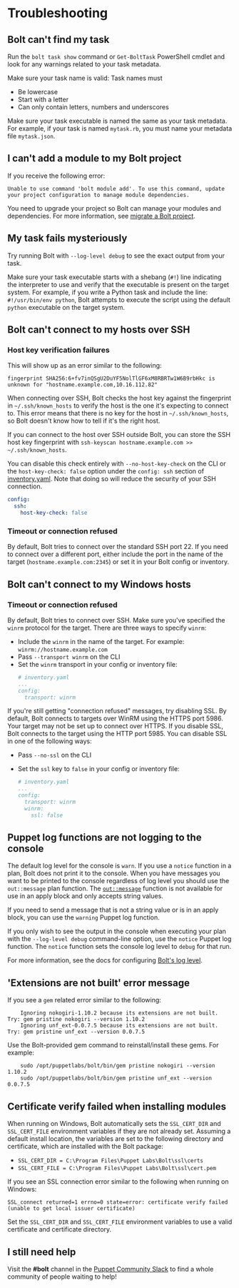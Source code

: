 # Troubleshooting

## Bolt can't find my task

Run the `bolt task show` command or `Get-BoltTask` PowerShell cmdlet and look
for any warnings related to your task metadata.

Make sure your task name is valid: Task names must
- Be lowercase
- Start with a letter
- Can only contain letters, numbers and underscores

Make sure your task executable is named the same as your task metadata. For
example, if your task is named `mytask.rb`, you must name your metadata file
`mytask.json`.

## I can't add a module to my Bolt project

If you receive the following error:

```shell
Unable to use command 'bolt module add'. To use this command, update your project configuration to manage module dependencies.
```

You need to upgrade your project so Bolt can manage your modules and
dependencies. For more information, see [migrate a Bolt
project](./projects.md#migrate-a-bolt-project).

## My task fails mysteriously

Try running Bolt with `--log-level debug` to see the exact output from your task.

Make sure your task executable starts with a shebang (`#!`) line indicating the
interpreter to use and verify that the executable is present on the target
system. For example, if you write a Python task and include the line:
`#!/usr/bin/env python`, Bolt attempts to execute the script using the default
`python` executable on the target system.

## Bolt can't connect to my hosts over SSH

### Host key verification failures

This will show up as an error similar to the following:

```shell
fingerprint SHA256:6+fv7inQSgU2DuYF5NolTlGF6xM8RBRTw1W6B9rbHkc is unknown for "hostname.example.com,10.16.112.82"
```

When connecting over SSH, Bolt checks the host key against the fingerprint in
`~/.ssh/known_hosts` to verify the host is the one it's expecting to connect to.
This error means that there is no key for the host in `~/.ssh/known_hosts`, so
Bolt doesn't know how to tell if it's the right host.

If you can connect to the host over SSH outside Bolt, you can store the SSH host
key fingerprint with `ssh-keyscan hostname.example.com >> ~/.ssh/known_hosts`.

You can disable this check entirely with `--no-host-key-check` on the CLI or the
`host-key-check: false` option under the `config: ssh` section of [inventory.yaml](inventory_file_v2.md).
Note that doing so will reduce the security of your SSH connection.

```yaml
config:
  ssh:
    host-key-check: false
```

### Timeout or connection refused

By default, Bolt tries to connect over the standard SSH port 22. If you need to
connect over a different port, either include the port in the name of the target
(`hostname.example.com:2345`) or set it in your Bolt config or inventory.

## Bolt can't connect to my Windows hosts

### Timeout or connection refused

By default, Bolt tries to connect over SSH. Make sure you've specified the
`winrm` protocol for the target. There are three ways to specify `winrm`:
- Include the `winrm` in the name of the target. For example:
  `winrm://hostname.example.com` 
- Pass `--transport winrm` on the CLI
- Set the `winrm` transport in your config or inventory file:
  ```yaml
  # inventory.yaml
  ...
  config:
    transport: winrm
  ```
If you're still getting "connection refused" messages, try disabling SSL. By
default, Bolt connects to targets over WinRM using the HTTPS port 5986. Your
target may not be set up to connect over HTTPS. If you disable SSL, Bolt
connects to the target using the HTTP port 5985. You can disable SSL in one of
the following ways:

- Pass `--no-ssl` on the CLI
- Set the `ssl` key to `false` in your config or inventory file:

  ```yaml
  # inventory.yaml
  ...
  config:
    transport: winrm
    winrm:
      ssl: false
  ```

## Puppet log functions are not logging to the console

The default log level for the console is `warn`. If you use a `notice` function
in a plan, Bolt does not print it to the console. When you have messages
you want to be printed to the console regardless of log level you should use the
`out::message` plan function. The
[`out::message`](plan_functions.md#outmessage) function is not
available for use in an apply block and only accepts string values.

If you need to send a message that is not a string value or is in an apply
block, you can use the `warning` Puppet log function. 

If you only wish to see the output in the console when executing your plan with
the `--log-level debug` command-line option, use the `notice` Puppet log
function. The `notice` function sets the console log level to `debug` for that
run.

For more information, see the docs for configuring [Bolt's log
level](https://puppet.com/docs/bolt/latest/bolt_configuration_options.html#log-file-configuration-options).

## 'Extensions are not built' error message
If you see a `gem` related error similar to the following: 
```shell
    Ignoring nokogiri-1.10.2 because its extensions are not built. Try: gem pristine nokogiri --version 1.10.2
    Ignoring unf_ext-0.0.7.5 because its extensions are not built. Try: gem pristine unf_ext --version 0.0.7.5
```
Use the Bolt-provided gem command to reinstall/install these gems. For example:
```shell
    sudo /opt/puppetlabs/bolt/bin/gem pristine nokogiri --version 1.10.2
    sudo /opt/puppetlabs/bolt/bin/gem pristine unf_ext --version 0.0.7.5
```


## Certificate verify failed when installing modules

When running on Windows, Bolt automatically sets the `SSL_CERT_DIR` and
`SSL_CERT_FILE` environment variables if they are not already set. Assuming a
default install location, the variables are set to the following directory and
certificate, which are installed with the Bolt package:

- `SSL_CERT_DIR = C:\Program Files\Puppet Labs\Bolt\ssl\certs`
- `SSL_CERT_FILE = C:\Program Files\Puppet Labs\Bolt\ssl\cert.pem`

If you see an SSL connection error similar to the following when running on
Windows:

```
SSL_connect returned=1 errno=0 state=error: certificate verify failed (unable to get local issuer certificate)
```

Set the `SSL_CERT_DIR` and `SSL_CERT_FILE` environment variables to use a valid
certificate and certificate directory.

## I still need help

Visit the **#bolt** channel in the [Puppet Community
Slack](https://slack.puppet.com) to find a whole community of people waiting
to help!
